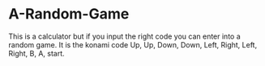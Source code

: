 # A-Random-Game
This is a calculator but if you input the right code you can enter into a random game.
It is the konami code Up, Up, Down, Down, Left, Right, Left, Right, B, A, start.
